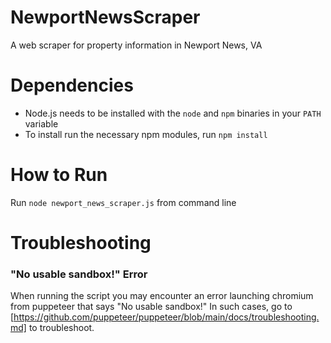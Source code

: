 # NewportNewsScraper
 A web scraper for property information in Newport News, VA

# Dependencies
  * Node.js needs to be installed with the `node` and `npm` binaries in your `PATH` variable
  * To install run the necessary npm modules, run `npm install`

# How to Run
  Run `node newport_news_scraper.js` from command line

# Troubleshooting

  ### "No usable sandbox!" Error

  When running the script you may encounter an error launching chromium from puppeteer that says "No usable sandbox!" In such cases, go to [https://github.com/puppeteer/puppeteer/blob/main/docs/troubleshooting.md] to troubleshoot.